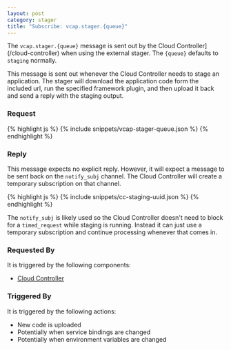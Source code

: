 ```yaml
---
layout: post
category: stager
title: "Subscribe: vcap.stager.{queue}"
---
```


The `vcap.stager.{queue}` message is sent out by the Cloud Controller](/cloud-controller)
when using the external stager.  The `{queue}` defaults to `staging` normally.

This message is sent out whenever the Cloud Controller needs to stage an
application.  The stager will download the application code form the included
url, run the specified framework plugin, and then upload it back and send a reply
with the staging output.

### Request

<div class="js example">
{% highlight js %}
{% include snippets/vcap-stager-queue.json %}
{% endhighlight %}
</div>

### Reply

This message expects no explicit reply.  However, it will expect a message
to be sent back on the `notify_subj` channel.  The Cloud Controller will create
a temporary subscription on that channel.

<div class="js example">
{% highlight js %}
{% include snippets/cc-staging-uuid.json %}
{% endhighlight %}
</div>

The `notify_subj` is likely used so the Cloud Controller doesn't need to block
for a `timed_request` while staging is running.  Instead it can just use a
temporary subscription and continue processing whenever that comes in.

### Requested By

It is triggered by the following components:

* [Cloud Controller](/cloud-controller)

### Triggered By

It is triggered by the following actions:

* New code is uploaded
* Potentially when service bindings are changed
* Potentially when environment variables are changed
